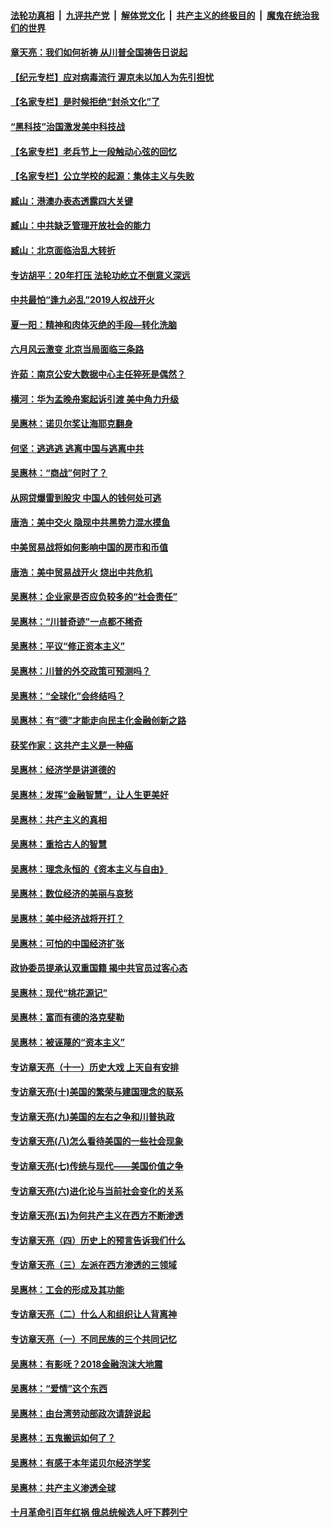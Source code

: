 

####  [法轮功真相](../../../../basic/blob/master/README.md?t=06241002) &nbsp;|&nbsp; [九评共产党](../../../../9ping.md/blob/master/README.md?t=06241002) &nbsp;|&nbsp; [解体党文化](../../../../jtdwh.md/blob/master/README.md?t=06241002)  &nbsp;|&nbsp; [共产主义的终极目的](../../../../gczydzjmd.md/blob/master/README.md?t=06241002) &nbsp;|&nbsp; [魔鬼在统治我们的世界](../../../../mgztzwmdsj.md/blob/master/README.md?t=06241002) 

#### [章天亮：我们如何祈祷 从川普全国祷告日说起](../pages/nsc423/n11944627.md?t=06241002) 

#### [【纪元专栏】应对病毒流行 渥京未以加人为先引担忧](../pages/nsc423/n11875714.md?t=06241002) 

#### [【名家专栏】是时候拒绝“封杀文化”了](../pages/nsc423/n11814093.md?t=06241002) 

#### [“黑科技”治国激发美中科技战](../pages/nsc423/n11638056.md?t=06241002) 

#### [【名家专栏】老兵节上一段触动心弦的回忆](../pages/nsc423/n11646016.md?t=06241002) 

#### [【名家专栏】公立学校的起源：集体主义与失败](../pages/nsc423/n11601833.md?t=06241002) 

#### [臧山：港澳办表态透露四大关键](../pages/nsc423/n11421628.md?t=06241002) 

#### [臧山：中共缺乏管理开放社会的能力](../pages/nsc423/n11407457.md?t=06241002) 

#### [臧山：北京面临治乱大转折](../pages/nsc423/n11406895.md?t=06241002) 

#### [专访胡平：20年打压 法轮功屹立不倒意义深远](../pages/nsc423/n11398800.md?t=06241002) 

#### [中共最怕“逢九必乱”2019人权战开火](../pages/nsc423/n11385248.md?t=06241002) 

#### [夏一阳：精神和肉体灭绝的手段—转化洗脑](../pages/nsc423/n11368250.md?t=06241002) 

#### [六月风云激变 北京当局面临三条路](../pages/nsc423/n11313668.md?t=06241002) 

#### [许茹：南京公安大数据中心主任猝死是偶然？](../pages/nsc423/n11064744.md?t=06241002) 

#### [横河：华为孟晚舟案起诉引渡 美中角力升级](../pages/nsc423/n11027230.md?t=06241002) 

#### [吴惠林：诺贝尔奖让海耶克翻身](../pages/nsc423/n10890049.md?t=06241002) 

#### [何坚：逃逃逃 逃离中国与逃离中共](../pages/nsc423/n10592891.md?t=06241002) 

#### [吴惠林：“商战”何时了？](../pages/nsc423/n10573558.md?t=06241002) 

#### [从网贷爆雷到股灾 中国人的钱何处可逃](../pages/nsc423/n10572800.md?t=06241002) 

#### [唐浩：美中交火 隐现中共黑势力混水摸鱼](../pages/nsc423/n10544040.md?t=06241002) 

#### [中美贸易战将如何影响中国的房市和币值](../pages/nsc423/n10543697.md?t=06241002) 

#### [唐浩：美中贸易战开火 烧出中共危机](../pages/nsc423/n10540126.md?t=06241002) 

#### [吴惠林：企业家是否应负较多的“社会责任”](../pages/nsc423/n10535022.md?t=06241002) 

#### [吴惠林：“川普奇迹”一点都不稀奇](../pages/nsc423/n10512808.md?t=06241002) 

#### [吴惠林：平议“修正资本主义”](../pages/nsc423/n10495724.md?t=06241002) 

#### [吴惠林：川普的外交政策可预测吗？](../pages/nsc423/n10462387.md?t=06241002) 

#### [吴惠林：“全球化”会终结吗？](../pages/nsc423/n10452838.md?t=06241002) 

#### [吴惠林：有“德”才能走向民主化金融创新之路](../pages/nsc423/n10432292.md?t=06241002) 

#### [获奖作家：这共产主义是一种癌](../pages/nsc423/n10431541.md?t=06241002) 

#### [吴惠林：经济学是讲道德的](../pages/nsc423/n10398014.md?t=06241002) 

#### [吴惠林：发挥“金融智慧”，让人生更美好](../pages/nsc423/n10375019.md?t=06241002) 

#### [吴惠林：共产主义的真相](../pages/nsc423/n10351394.md?t=06241002) 

#### [吴惠林：重拾古人的智慧](../pages/nsc423/n10337691.md?t=06241002) 

#### [吴惠林：理念永恒的《资本主义与自由》](../pages/nsc423/n10316274.md?t=06241002) 

#### [吴惠林：数位经济的美丽与哀愁](../pages/nsc423/n10292946.md?t=06241002) 

#### [吴惠林：美中经济战将开打？](../pages/nsc423/n10258825.md?t=06241002) 

#### [吴惠林：可怕的中国经济扩张](../pages/nsc423/n10219147.md?t=06241002) 

#### [政协委员提承认双重国籍 揭中共官员过客心态](../pages/nsc423/n10208809.md?t=06241002) 

#### [吴惠林：现代“桃花源记”](../pages/nsc423/n10185234.md?t=06241002) 

#### [吴惠林：富而有德的洛克斐勒](../pages/nsc423/n10142264.md?t=06241002) 

#### [吴惠林：被诬蔑的“资本主义”](../pages/nsc423/n10124816.md?t=06241002) 

#### [专访章天亮（十一）历史大戏 上天自有安排](../pages/nsc423/n10094905.md?t=06241002) 

#### [专访章天亮(十)美国的繁荣与建国理念的联系](../pages/nsc423/n10094899.md?t=06241002) 

#### [专访章天亮(九)美国的左右之争和川普执政](../pages/nsc423/n10094889.md?t=06241002) 

#### [专访章天亮(八)怎么看待美国的一些社会现象](../pages/nsc423/n10094857.md?t=06241002) 

#### [专访章天亮(七)传统与现代——美国价值之争](../pages/nsc423/n10093140.md?t=06241002) 

#### [专访章天亮(六)进化论与当前社会变化的关系](../pages/nsc423/n10092036.md?t=06241002) 

#### [专访章天亮(五)为何共产主义在西方不断渗透](../pages/nsc423/n10083620.md?t=06241002) 

#### [专访章天亮（四）历史上的预言告诉我们什么](../pages/nsc423/n10083606.md?t=06241002) 

#### [专访章天亮（三）左派在西方渗透的三领域](../pages/nsc423/n10081115.md?t=06241002) 

#### [吴惠林：工会的形成及其功能](../pages/nsc423/n10080633.md?t=06241002) 

#### [专访章天亮（二）什么人和组织让人背离神](../pages/nsc423/n10076637.md?t=06241002) 

#### [专访章天亮（一）不同民族的三个共同记忆](../pages/nsc423/n10074188.md?t=06241002) 

#### [吴惠林：有影呒？2018金融泡沫大地震](../pages/nsc423/n10040534.md?t=06241002) 

#### [吴惠林：“爱情”这个东西](../pages/nsc423/n10019423.md?t=06241002) 

#### [吴惠林：由台湾劳动部政次请辞说起](../pages/nsc423/n9979679.md?t=06241002) 

#### [吴惠林：五鬼搬运如何了？](../pages/nsc423/n9925338.md?t=06241002) 

#### [吴惠林：有感于本年诺贝尔经济学奖](../pages/nsc423/n9871883.md?t=06241002) 

#### [吴惠林：共产主义渗透全球](../pages/nsc423/n9812748.md?t=06241002) 

#### [十月革命引百年红祸 俄总统候选人吁下葬列宁](../pages/nsc423/n9810182.md?t=06241002) 

